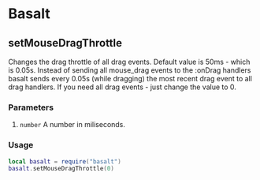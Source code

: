 # Basalt

## setMouseDragThrottle

Changes the drag throttle of all drag events. Default value is 50ms - which is 0.05s.
Instead of sending all mouse_drag events to the :onDrag handlers basalt sends every 0.05s (while dragging) the most recent drag event to all
drag handlers. If you need all drag events - just change the value to 0.

### Parameters

1. `number` A number in miliseconds.

### Usage

```lua
local basalt = require("basalt")
basalt.setMouseDragThrottle(0)
```
